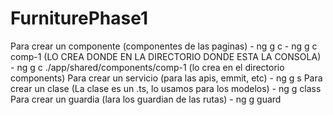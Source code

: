 # FurniturePhase1


Para crear un componente (componentes de las paginas)
    - ng g c <nombreCompoenente>
    - ng g c comp-1 (LO CREA DONDE EN LA DIRECTORIO DONDE ESTA LA CONSOLA)
    - ng g c ./app/shared/components/comp-1 (lo crea en el directorio components)
Para crear un servicio (para las apis, emmit, etc)
    - ng g s <nombreServicio>
Para crear un clase (La clase es un .ts, lo usamos para los modelos)
    - ng g class <nombreClase>
Para crear un guardia (lara los guardian de las rutas)
    - ng g guard <nombreGuardian>